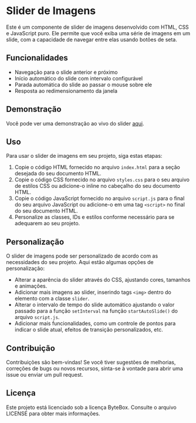 # Slider de Imagens

Este é um componente de slider de imagens desenvolvido com HTML, CSS e JavaScript puro. Ele permite que você exiba uma série de imagens em um slide, com a capacidade de navegar entre elas usando botões de seta.

## Funcionalidades

- Navegação para o slide anterior e próximo
- Início automático do slide com intervalo configurável
- Parada automática do slide ao passar o mouse sobre ele
- Resposta ao redimensionamento da janela

## Demonstração

Você pode ver uma demonstração ao vivo do slider [aqui](link-para-a-demonstração).

## Uso

Para usar o slider de imagens em seu projeto, siga estas etapas:

1. Copie o código HTML fornecido no arquivo `index.html` para a seção desejada do seu documento HTML.
2. Copie o código CSS fornecido no arquivo `styles.css` para o seu arquivo de estilos CSS ou adicione-o inline no cabeçalho do seu documento HTML.
3. Copie o código JavaScript fornecido no arquivo `script.js` para o final do seu arquivo JavaScript ou adicione-o em uma tag `<script>` no final do seu documento HTML.
4. Personalize as classes, IDs e estilos conforme necessário para se adequarem ao seu projeto.

## Personalização

O slider de imagens pode ser personalizado de acordo com as necessidades do seu projeto. Aqui estão algumas opções de personalização:

- Alterar a aparência do slider através do CSS, ajustando cores, tamanhos e animações.
- Adicionar mais imagens ao slider, inserindo tags `<img>` dentro do elemento com a classe `slider`.
- Alterar o intervalo de tempo do slide automático ajustando o valor passado para a função `setInterval` na função `startAutoSlide()` do arquivo `script.js`.
- Adicionar mais funcionalidades, como um controle de pontos para indicar o slide atual, efeitos de transição personalizados, etc.



## Contribuição

Contribuições são bem-vindas! Se você tiver sugestões de melhorias, correções de bugs ou novos recursos, sinta-se à vontade para abrir uma issue ou enviar um pull request.

## Licença

Este projeto está licenciado sob a licença ByteBox. Consulte o arquivo LICENSE para obter mais informações.



